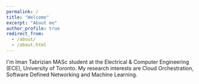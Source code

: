 ```yaml
---
permalink: /
title: "Welcome"
excerpt: "About me"
author_profile: true
redirect_from: 
  - /about/
  - /about.html
---
```


I'm Iman Tabrizian MASc student at the Electrical & Computer Engineering (ECE), University of Toronto. My research interests are Cloud Orchestration, Software Defined Networking and Machine Learning.
